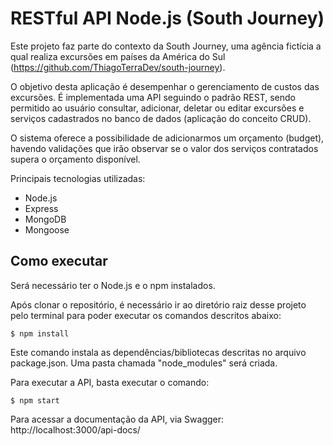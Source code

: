 # RESTful API Node.js (South Journey)

Este projeto faz parte do contexto da South Journey, uma agência fictícia a qual realiza excursões em países da América do Sul (https://github.com/ThiagoTerraDev/south-journey).

O objetivo desta aplicação é desempenhar o gerenciamento de custos das excursões. É implementada uma API seguindo o padrão REST, sendo permitido ao usuário consultar, adicionar, deletar ou editar excursões e serviços cadastrados no banco de dados (aplicação do conceito CRUD).

O sistema oferece a possibilidade de adicionarmos um orçamento (budget), havendo validações que irão observar se o valor dos serviços contratados supera o orçamento disponível.

Principais tecnologias utilizadas:
 - Node.js
 - Express
 - MongoDB
 - Mongoose

## Como executar

Será necessário ter o Node.js e o npm instalados.

Após clonar o repositório, é necessário ir ao diretório raiz desse projeto pelo terminal para poder executar os comandos descritos abaixo:

```
$ npm install

```
Este comando instala as dependências/bibliotecas descritas no arquivo package.json. Uma pasta chamada "node_modules" será criada.


Para executar a API, basta executar o comando:

```
$ npm start

```

Para acessar a documentação da API, via Swagger: http://localhost:3000/api-docs/
